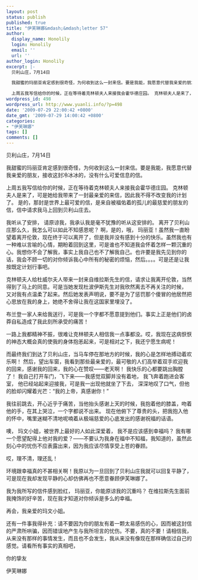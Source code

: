 ```yaml
---
layout: post
status: publish
published: true
title: "伊芙琳娜&mdash;&mdash;letter 57"
author:
  display_name: Honolily
  login: Honolily
  email: ''
  url: ''
author_login: Honolily
excerpt: |-
  贝利山庄，7月14日

  我甜蜜的玛丽亚肯定感到很奇怪，为何收到这么一封来信。要是我能，我愿意代替我亲爱的朋友，接收这封冷冰冰的，没有什么可爱信息的信。

  上周五我写信给你的时候，正在等待着克林顿夫人来接我会霍华德庄园。 克林顿夫人是来了，可是她给我带来了一封最亲爱的来信，因此我不得不改变我的计划了。 是的，那封是世界上最可爱的信，是来自被福佑着的孤儿的最慈爱的朋友的信，信中请求我马上回到贝利山庄去。
wordpress_id: 498
wordpress_url: http://www.yuanli.info/?p=498
date: '2009-07-29 22:00:42 +0800'
date_gmt: '2009-07-29 14:00:42 +0800'
categories:
- "伊芙琳娜"
tags: []
comments: []
---
```

<p>贝利山庄，7月14日</p>
<p>我甜蜜的玛丽亚肯定感到很奇怪，为何收到这么一封来信。要是我能，我愿意代替我亲爱的朋友，接收这封冷冰冰的，没有什么可爱信息的信。</p>
<p>上周五我写信给你的时候，正在等待着克林顿夫人来接我会霍华德庄园。 克林顿夫人是来了，可是她给我带来了一封最亲爱的来信，因此我不得不改变我的计划了。 是的，那封是世界上最可爱的信，是来自被福佑着的孤儿的最慈爱的朋友的信，信中请求我马上回到贝利山庄去。<a id="more"></a><a id="more-498"></a></p>
<p>我听从了安排， 请原谅我，我承认我是毫不犹豫的听从这安排的。 离开了贝利山庄那么久，我怎么可以如此不知感恩呢？ 啊，是的，哦， 玛丽亚！虽然我一直盼望着离开伦敦，现在终于可以离开了，但是我并没有感到十分的快乐。虽然我也有一种难以言喻的心情，期盼着回到这里，可是谁也不知道我会怀着怎样一颗沉重的心。我想你不会了解我，事实上我自己也不了解我自己。也许要是我先见到你的话，我会不顾一切的对你倾诉我心中所有的秘密的烦恼，然后。。。。可是还是让我按既定计划行事吧。</p>
<p>克林顿夫人给杜威尔夫人带来一封来自维拉斯先生的信，请求让我离开伦敦，当然得到了马上的同意。可是当她发现杜波伊斯先生对我欣然离去不再关注的时候， 又对我有点温柔了起来。然后她发表声明说，要不是为了惩罚那个傻冒的他居然把心思放在我的身上，她绝不舍得让我在这国家里埋没了。</p>
<p>布兰登一家人来给我送行，可是我一个字都不愿意提到他们。事实上正是他们的卤莽自私造成了我此刻所承受的痛苦！</p>
<p>一路上我都精神不振，很难让克林顿夫人相信我一点事都没。哎，我现在这病恹恹的神态大概会真的使我的身体抱恙起来，可是相对之下，我还宁愿生病呢！</p>
<p>而最终我们到达了贝利山庄，当马车停在那地方的时候，我的心是怎样地搏动着欢乐啊！ 然后，望出车窗，我看到那些最亲爱的，最可敬的人们高举着双手欢迎我的回来，感谢我的回来，我的心在赞叹&mdash;&mdash;老天啊！ 我快乐的心都要跳出胸膛了！ 我自己打开车门，飞下来&mdash;&mdash;我感觉双脚并没有着地， 我飞奔着跑进会客室， 他已经站起来迎接我，可是我一出现他就坐了下去， 深深地叹了口气，但他的脸却闪耀着光芒：&ldquo;我的上帝，真感谢你！&rdquo;</p>
<p>我往前跳去，开心近乎于痛苦，当他抬头感谢上天的时候，我抱着他的膝盖，吻着他的手，在其上哭泣，一个字都说不出来。 现在他俯下了尊贵的头，把我抱入他的怀中，嘴里迷糊不清地呢喃着从极端慈爱的心底发出的感谢祝福的话语。</p>
<p>噢， 玛文小姐，被世界上最好的人如此深爱着， 我不是应该感到幸福吗？ 我有哪一个愿望配得上他对我的爱？&mdash;&mdash;不要认为我身在福中不知福，我知道的，虽然此刻心中的忧伤不应表露出来，因为我应该尽情享受上苍的眷顾。</p>
<p>哎，理不清，理还乱！</p>
<p>环境跟幸福真的不甚相关啊！我原以为一旦回到了贝利山庄我就可以回复平静了， 可是现在我却发现平静的心却仿佛再也不愿意眷顾伊芙琳娜了。</p>
<p>我为我所写的信件感到脸红， 玛丽亚，你能原谅我的沉重吗？ 在维拉斯先生面前我掩饰的好辛苦，现在我才知道对你倾诉是多么的幸福。</p>
<p>再会，我亲爱的玛文小姐。</p>
<p>还有一件事我得补充：请不要因为你的朋友有着一颗太易感伤的心，因而被这封信的严肃所哄骗，因而错误地产生与我所坦言的忧伤。不要，真的不要！请相信我，从来没有那样的事情发生，而且也不会发生，我从来没有像现在那样确信过自己的感觉。请看所有事实的真相吧，</p>
<p>你的挚友</p>
<p>伊芙琳娜</p>
